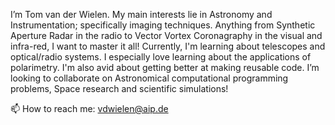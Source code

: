 I’m Tom van der Wielen.
My main interests lie in Astronomy and Instrumentation; specifically imaging techniques. Anything from Synthetic Aperture Radar in the radio to Vector Vortex Coronagraphy in the visual and infra-red, I want to master it all!
Currently, I'm learning about telescopes and optical/radio systems. I especially love learning about the applications of polarimetry. I'm also avid about getting better at making reusable code.
I’m looking to collaborate on Astronomical computational programming problems, Space research and scientific simulations!

📫 How to reach me: vdwielen@aip.de

<!---
NuggetOfficial/NuggetOfficial is a ✨ special ✨ repository because its `README.md` (this file) appears on your GitHub profile.
You can click the Preview link to take a look at your changes.
--->

